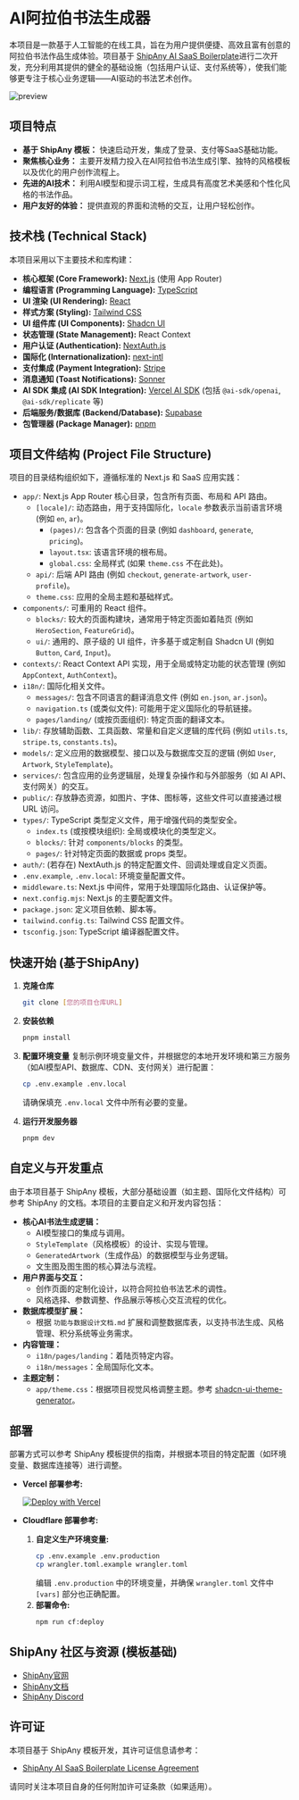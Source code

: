 # AI阿拉伯书法生成器

本项目是一款基于人工智能的在线工具，旨在为用户提供便捷、高效且富有创意的阿拉伯书法作品生成体验。项目基于 [ShipAny AI SaaS Boilerplate](https://shipany.ai)进行二次开发，充分利用其提供的健全的基础设施（包括用户认证、支付系统等），使我们能够更专注于核心业务逻辑——AI驱动的书法艺术创作。

![preview](preview.png)

## 项目特点

- **基于 ShipAny 模板：** 快速启动开发，集成了登录、支付等SaaS基础功能。
- **聚焦核心业务：** 主要开发精力投入在AI阿拉伯书法生成引擎、独特的风格模板以及优化的用户创作流程上。
- **先进的AI技术：** 利用AI模型和提示词工程，生成具有高度艺术美感和个性化风格的书法作品。
- **用户友好的体验：** 提供直观的界面和流畅的交互，让用户轻松创作。

## 技术栈 (Technical Stack)

本项目采用以下主要技术和库构建：

-   **核心框架 (Core Framework):** [Next.js](https://nextjs.org/) (使用 App Router)
-   **编程语言 (Programming Language):** [TypeScript](https://www.typescriptlang.org/)
-   **UI 渲染 (UI Rendering):** [React](https://reactjs.org/)
-   **样式方案 (Styling):** [Tailwind CSS](https://tailwindcss.com/)
-   **UI 组件库 (UI Components):** [Shadcn UI](https://ui.shadcn.com/)
-   **状态管理 (State Management):** React Context
-   **用户认证 (Authentication):** [NextAuth.js](https://next-auth.js.org/)
-   **国际化 (Internationalization):** [next-intl](https://next-intl-docs.vercel.app/)
-   **支付集成 (Payment Integration):** [Stripe](https://stripe.com/)
-   **消息通知 (Toast Notifications):** [Sonner](https://sonner.emilkowal.ski/)
-   **AI SDK 集成 (AI SDK Integration):** [Vercel AI SDK](https://sdk.vercel.ai/) (包括 `@ai-sdk/openai`, `@ai-sdk/replicate` 等)
-   **后端服务/数据库 (Backend/Database):** [Supabase](https://supabase.io/)
-   **包管理器 (Package Manager):** [pnpm](https://pnpm.io/)

## 项目文件结构 (Project File Structure)

项目的目录结构组织如下，遵循标准的 Next.js 和 SaaS 应用实践：

-   `app/`: Next.js App Router 核心目录，包含所有页面、布局和 API 路由。
    -   `[locale]/`: 动态路由，用于支持国际化，`locale` 参数表示当前语言环境 (例如 `en`, `ar`)。
        -   `(pages)/`: 包含各个页面的目录 (例如 `dashboard`, `generate`, `pricing`)。
        -   `layout.tsx`: 该语言环境的根布局。
        -   `global.css`: 全局样式 (如果 `theme.css` 不在此处)。
    -   `api/`: 后端 API 路由 (例如 `checkout`, `generate-artwork`, `user-profile`)。
    -   `theme.css`: 应用的全局主题和基础样式。
-   `components/`: 可重用的 React 组件。
    -   `blocks/`: 较大的页面构建块，通常用于特定页面如着陆页 (例如 `HeroSection`, `FeatureGrid`)。
    -   `ui/`: 通用的、原子级的 UI 组件，许多基于或定制自 Shadcn UI (例如 `Button`, `Card`, `Input`)。
-   `contexts/`: React Context API 实现，用于全局或特定功能的状态管理 (例如 `AppContext`, `AuthContext`)。
-   `i18n/`: 国际化相关文件。
    -   `messages/`: 包含不同语言的翻译消息文件 (例如 `en.json`, `ar.json`)。
    -   `navigation.ts` (或类似文件): 可能用于定义国际化的导航链接。
    -   `pages/landing/` (或按页面组织): 特定页面的翻译文本。
-   `lib/`: 存放辅助函数、工具函数、常量和自定义逻辑的库代码 (例如 `utils.ts`, `stripe.ts`, `constants.ts`)。
-   `models/`: 定义应用的数据模型、接口以及与数据库交互的逻辑 (例如 `User`, `Artwork`, `StyleTemplate`)。
-   `services/`: 包含应用的业务逻辑层，处理复杂操作和与外部服务（如 AI API、支付网关）的交互。
-   `public/`: 存放静态资源，如图片、字体、图标等，这些文件可以直接通过根 URL 访问。
-   `types/`: TypeScript 类型定义文件，用于增强代码的类型安全。
    -   `index.ts` (或按模块组织): 全局或模块化的类型定义。
    -   `blocks/`: 针对 `components/blocks` 的类型。
    -   `pages/`: 针对特定页面的数据或 props 类型。
-   `auth/`: (若存在) NextAuth.js 的特定配置文件、回调处理或自定义页面。
-   `.env.example`, `.env.local`: 环境变量配置文件。
-   `middleware.ts`: Next.js 中间件，常用于处理国际化路由、认证保护等。
-   `next.config.mjs`: Next.js 的主要配置文件。
-   `package.json`: 定义项目依赖、脚本等。
-   `tailwind.config.ts`: Tailwind CSS 配置文件。
-   `tsconfig.json`: TypeScript 编译器配置文件。

## 快速开始 (基于ShipAny)

1.  **克隆仓库**

    ```bash
    git clone [您的项目仓库URL]
    ```

2.  **安装依赖**

    ```bash
    pnpm install
    ```

3.  **配置环境变量**
    复制示例环境变量文件，并根据您的本地开发环境和第三方服务（如AI模型API、数据库、CDN、支付网关）进行配置：
    ```bash
    cp .env.example .env.local
    ```
    请确保填充 `.env.local` 文件中所有必要的变量。

4.  **运行开发服务器**

    ```bash
    pnpm dev
    ```

## 自定义与开发重点

由于本项目基于 ShipAny 模板，大部分基础设置（如主题、国际化文件结构）可参考 ShipAny 的文档。本项目的主要自定义和开发内容包括：

-   **核心AI书法生成逻辑：**
    -   AI模型接口的集成与调用。
    -   `StyleTemplate`（风格模板）的设计、实现与管理。
    -   `GeneratedArtwork`（生成作品）的数据模型与业务逻辑。
    -   文生图及图生图的核心算法与流程。
-   **用户界面与交互：**
    -   创作页面的定制化设计，以符合阿拉伯书法艺术的调性。
    -   风格选择、参数调整、作品展示等核心交互流程的优化。
-   **数据库模型扩展：**
    -   根据 `功能与数据设计文档.md` 扩展和调整数据库表，以支持书法生成、风格管理、积分系统等业务需求。
-   **内容管理：**
    -   `i18n/pages/landing`：着陆页特定内容。
    -   `i18n/messages`：全局国际化文本。
-   **主题定制：**
    -   `app/theme.css`：根据项目视觉风格调整主题。参考 [shadcn-ui-theme-generator](https://zippystarter.com/tools/shadcn-ui-theme-generator)。

## 部署

部署方式可以参考 ShipAny 模板提供的指南，并根据本项目的特定配置（如环境变量、数据库连接等）进行调整。

-   **Vercel 部署参考:**

    [![Deploy with Vercel](https://vercel.com/button)](https://vercel.com/new/clone?repository-url=https%3A%2F%2Fgithub.com%2Fshipanyai%2Fshipany-template-one&project-name=my-shipany-project&repository-name=my-shipany-project&redirect-url=https%3A%2F%2Fshipany.ai&demo-title=ShipAny&demo-description=Ship%20Any%20AI%20Startup%20in%20hours%2C%20not%20days&demo-url=https%3A%2F%2Fshipany.ai&demo-image=https%3A%2F%2Fpbs.twimg.com%2Fmedia%2FGgGSW3La8AAGJgU%3Fformat%3Djpg%26name%3Dlarge)

-   **Cloudflare 部署参考:**

    1.  **自定义生产环境变量:**
        ```bash
        cp .env.example .env.production
        cp wrangler.toml.example wrangler.toml
        ```
        编辑 `.env.production` 中的环境变量，并确保 `wrangler.toml` 文件中 `[vars]` 部分也正确配置。
    2.  **部署命令:**
        ```bash
        npm run cf:deploy
        ```

## ShipAny 社区与资源 (模板基础)

-   [ShipAny官网](https://shipany.ai)
-   [ShipAny文档](https://docs.shipany.ai)
-   [ShipAny Discord](https://discord.gg/HQNnrzjZQS)

## 许可证

本项目基于 ShipAny 模板开发，其许可证信息请参考：
-   [ShipAny AI SaaS Boilerplate License Agreement](LICENSE)

请同时关注本项目自身的任何附加许可证条款（如果适用）。
